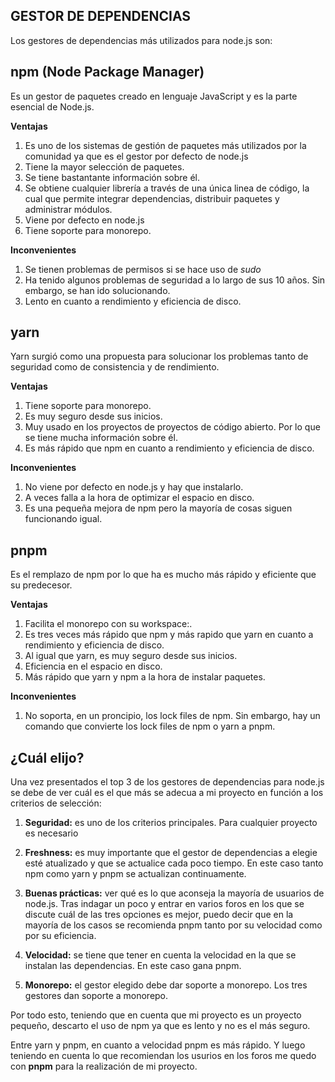## **GESTOR DE DEPENDENCIAS**

Los gestores de dependencias más utilizados para node.js son:

## npm (Node Package Manager)
Es un gestor de paquetes creado en lenguaje JavaScript y es la parte esencial de Node.js.

**Ventajas**

1. Es uno de los sistemas de gestión de paquetes más utilizados por la comunidad ya que es el gestor por defecto de node.js
2. Tiene la mayor selección de paquetes.
3. Se tiene bastantante información sobre él.
4. Se obtiene cualquier librería a través de una única linea de código, la cual que permite integrar dependencias, distribuir paquetes y administrar módulos.
5. Viene por defecto en node.js
6. Tiene soporte para monorepo.

**Inconvenientes**


1. Se tienen problemas de permisos si se hace uso de *sudo*
2. Ha tenido algunos problemas de seguridad a lo largo de sus 10 años. Sin embargo, se han ido solucionando.
3. Lento en cuanto a rendimiento y eficiencia de disco.

## yarn

Yarn surgió como una propuesta para solucionar los problemas tanto de seguridad como de consistencia y de rendimiento.

**Ventajas**

1. Tiene soporte para monorepo.
2. Es muy seguro desde sus inicios.
3. Muy usado en los proyectos de proyectos de código abierto. Por lo que se tiene mucha información sobre él.
4. Es más rápido que npm en cuanto a rendimiento y eficiencia de disco.


**Inconvenientes**

1. No viene por defecto en node.js y hay que instalarlo.
2. A veces falla a la hora de optimizar el espacio en disco.
3. Es una pequeña mejora de npm pero la mayoría de cosas siguen funcionando igual.

## pnpm
Es el remplazo de npm por lo que ha es mucho más rápido y eficiente que su predecesor.

**Ventajas**

1. Facilita el monorepo con su workspace:.
2. Es tres veces más rápido que npm y más rapido que yarn en cuanto a rendimiento y eficiencia de disco.
3. Al igual que yarn, es muy seguro desde sus inicios.
4. Eficiencia en el espacio en disco.
5. Más rápido que yarn y npm a la hora de instalar paquetes.

**Inconvenientes**

1. No soporta, en un proncipio, los lock files de npm. Sin embargo, hay un comando que convierte los lock files de npm o yarn a pnpm.


## ¿Cuál elijo?

Una vez presentados el top 3 de los gestores de dependencias para node.js se debe de ver cuál es el que más se adecua a mi proyecto en función a los criterios de selección:

1. **Seguridad:** es uno de los criterios principales. Para cualquier proyecto es necesario 

2. **Freshness:** es muy importante que el gestor de dependencias a elegie esté atualizado y que se actualice cada poco tiempo. En este caso tanto npm como yarn y pnpm se actualizan continuamente.

3. **Buenas prácticas:** ver qué es lo que aconseja la mayoría de usuarios de node.js. Tras indagar un poco y entrar en varios foros en los que se discute cuál de las tres opciones es mejor, puedo decir que en la mayoría de los casos se recomienda pnpm tanto por su velocidad como por su eficiencia.

4. **Velocidad:** se tiene que tener en cuenta la velocidad en la que se instalan las dependencias. En este caso gana pnpm.

5. **Monorepo:** el gestor elegido debe dar soporte a monorepo. Los tres gestores dan soporte a monorepo.

Por todo esto, teniendo que en cuenta que mi proyecto es un proyecto pequeño, descarto el uso de npm ya que es lento y no es el más seguro.

Entre yarn y pnpm, en cuanto a velocidad pnpm es más rápido. Y luego teniendo en cuenta lo que recomiendan los usurios en los foros me quedo con **pnpm** para la realización de mi proyecto.
